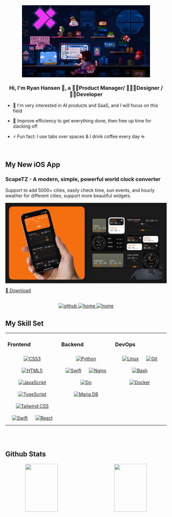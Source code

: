 <div align="center">
<img src="https://github.com/HanryYu/HanryYu/blob/master/top.gif?raw=true" align="center" height="" width="400" />
</div>  

### <div align="center">Hi, I'm Ryan Hansen 👋, a 👨‍💻Product Manager/ 🧑🏼‍🎨Designer / 🙇‍♂Developer </div>  
  

- 🌱 I'm very interested in AI products and SaaS, and I will focus on this field  
  

- 🔨 Improve efficiency to get everything done, then free up time for slacking off  
  

- ⚡ Fun fact: I use tabs over spaces & I drink coffee every day ☕  

<br/>  

## My New iOS App

### ScapeTZ - A modern, simple, powerful world clock converter

Support to add 5000+ cities, easily check time, sun events, and hourly weather for different cities, support more beautiful widgets.

<div align="center">
  <img src="https://github.com/HanryYu/HanryYu/blob/master/scapetz.jpg?raw=true" align="center" height="" width="600" />
</div>  


[ Download](https://apps.apple.com/app/scapetz-world-time-converter/id6479734119)
  

<br/>  

<div align="center">
<a href="https://github.com/hanryyu" target="_blank">
<img src=https://img.shields.io/badge/github-%2324292e.svg?&style=for-the-badge&logo=github&logoColor=white alt=github style="margin-bottom: 5px;" />
</a>  
  <a href = "https://hanry.top/" target="_blank">
    <img src=https://img.shields.io/website?label=My&style=for-the-badge&up_color=blue&up_message=Portfolio&url=https%3A%2F%2Fhanry.top%2F alt=home style="margin-bottom: 5px;" />
</a>  
</a>  
  <a href = "https://www.hanry.top/" target="_blank">
    <img src=https://img.shields.io/website?label=My&style=for-the-badge&up_color=blue&up_message=Blog&url=https%3A%2F%2Fwww.hanry.top%2F alt=home style="margin-bottom: 5px;" />
</a>  
</div>  

## My Skill Set  
<table><tr><td valign="top" width="33%">



### Frontend  
<div align="center">  
<a href="https://www.w3schools.com/css/" target="_blank"><img style="margin: 10px" src="https://profilinator.rishav.dev/skills-assets/css3-original-wordmark.svg" alt="CSS3" height="50" /></a>  
<a href="https://en.wikipedia.org/wiki/HTML5" target="_blank"><img style="margin: 10px" src="https://profilinator.rishav.dev/skills-assets/html5-original-wordmark.svg" alt="HTML5" height="50" /></a>  
<a href="https://www.javascript.com/" target="_blank"><img style="margin: 10px" src="https://profilinator.rishav.dev/skills-assets/javascript-original.svg" alt="JavaScript" height="50" /></a>  
<a href="https://www.typescriptlang.org/" target="_blank"><img style="margin: 10px" src="https://profilinator.rishav.dev/skills-assets/typescript-original.svg" alt="TypeScript" height="50" /></a>   
<a href="https://www.tailwindcss.com/" target="_blank"><img style="margin: 10px" src="https://profilinator.rishav.dev/skills-assets/tailwindcss.svg" alt="Tailwind CSS" height="50" /></a>  
<a href="https://developer.apple.com/swift/" target="_blank"><img style="margin: 10px" src="https://profilinator.rishav.dev/skills-assets/swift-original-wordmark.svg" alt="Swift" height="50" /></a>  
<a href="https://reactjs.org/" target="_blank"><img style="margin: 10px" src="https://profilinator.rishav.dev/skills-assets/react-original-wordmark.svg" alt="React" height="50" /></a>  
</div>

</td><td valign="top" width="33%">



### Backend  
<div align="center">  
<a href="https://www.python.org/" target="_blank"><img style="margin: 10px" src="https://profilinator.rishav.dev/skills-assets/python-original.svg" alt="Python" height="50" /></a>  
<a href="https://developer.apple.com/swift/" target="_blank"><img style="margin: 10px" src="https://profilinator.rishav.dev/skills-assets/swift-original-wordmark.svg" alt="Swift" height="50" /></a>  
<a href="https://www.nginx.com/" target="_blank"><img style="margin: 10px" src="https://profilinator.rishav.dev/skills-assets/nginx-original.svg" alt="Nginx" height="50" /></a>  
<a href="https://go.dev/" target="_blank"><img style="margin: 10px" src="https://profilinator.rishav.dev/skills-assets/go-original.svg" alt="Go" height="50" /></a>  
<a href="https://mariadb.org/" target="_blank"><img style="margin: 10px" src="https://profilinator.rishav.dev/skills-assets/mariadb.png" alt="Maria DB" height="50" /></a>  
</div>

</td><td valign="top" width="33%">



### DevOps  
<div align="center">  
<a href="https://www.linux.org/" target="_blank"><img style="margin: 10px" src="https://profilinator.rishav.dev/skills-assets/linux-original.svg" alt="Linux" height="50" /></a>  
<a href="https://github.com/" target="_blank"><img style="margin: 10px" src="https://profilinator.rishav.dev/skills-assets/git-scm-icon.svg" alt="Git" height="50" /></a>  
<a href="https://www.gnu.org/software/bash/" target="_blank"><img style="margin: 10px" src="https://profilinator.rishav.dev/skills-assets/gnu_bash-icon.svg" alt="Bash" height="50" /></a> 
<a href="https://www.docker.com/" target="_blank"><img style="margin: 10px" src="https://profilinator.rishav.dev/skills-assets/docker-original-wordmark.svg" alt="Docker" height="50" /></a>  
</div>

</td></tr></table>  

<br/>  



<br/>  


## Github Stats  
<div align="center">  
  <img src="https://github-readme-stats.vercel.app/api?username=HanryYu&show_icons=true&count_private=true&hide_border=true" width="45%" align="left" style="height: 150px; object-fit: contain;" />  
  <img src="https://github-readme-stats.vercel.app/api/top-langs/?username=hanryyu&hide_border=true&layout=compact" width="45%" align="right" style="height: 150px; object-fit: contain;" />
</div>
<br/>  

<br/>  
